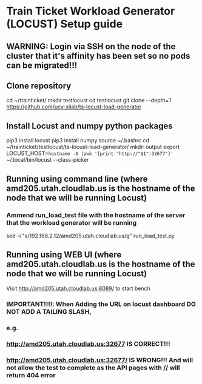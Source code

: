 # Train Ticket Workload Generator (LOCUST) Setup guide

## WARNING: Login via SSH on the node of the cluster that it's affinity has been set so no pods can be migrated!!!

## Clone repository
cd ~/trainticket/
mkdir testlocust
cd testlocust
git clone  --depth=1  https://github.com/ucy-xilab/ts-locust-load-generator

## Install Locust and numpy python packages
pip3 install locust
pip3 install numpy
source ~/.bashrc
cd ~/trainticket/testlocust/ts-locust-load-generator/
mkdir output
export LOCUST_HOST=`hostname -A |awk '{print "http://"$1":32677"}'`
~/.local/bin/locust --class-picker

## Running using command line (where amd205.utah.cloudlab.us is the hostname of the node that we will be running Locust)

### Ammend run_load_test file with the hostname of the server that the workload generator will be running
sed -i "s/192.168.2.12/amd205.utah.cloudlab.us/g" run_load_test.py

## Running using WEB UI (where amd205.utah.cloudlab.us is the hostname of the node that we will be running Locust)
Visit http://amd205.utah.cloudlab.us:8089/ to start bench
### IMPORTANT!!!!: When Adding the URL on locust dashboard DO NOT ADD A TAILING SLASH, 
### e.g. 
### http://amd205.utah.cloudlab.us:32677 IS CORRECT!!!
### http://amd205.utah.cloudlab.us:32677/ IS WRONG!!! And will not allow the test to complete as the API pages with // will return 404 error


